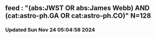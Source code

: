 ## feed : "(abs:JWST OR abs:James Webb) AND (cat:astro-ph.GA OR cat:astro-ph.CO)" N=128
### Updated Sun Nov 24 05:04:58 2024

